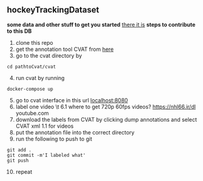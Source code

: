## hockeyTrackingDataset
**some data and other stuff to get you started**
[there it is](https://drive.google.com/open?id=1hhq8LhzRbuChoj7GAsd5HulqqU8D_kP9)
**steps to contribute to this DB**
1. clone this repo
2. get the annotation tool CVAT from [here](https://github.com/opencv/cvat)
3. go to the cvat directory by 
```
cd pathtoCvat/cvat
```
4. run cvat by running 
```
docker-compose up
```
5. go to cvat interface in this url [localhost:8080](localhost:8080)
6. label one video
\t 6.1 where to get 720p 60fps videos?
https://nhl66.ir/dl
youtube.com
7. download the labels from CVAT by clicking dump annotations and select CVAT xml 1.1 for videos
8. put the annotation file into the correct directory
9. run the following to push to git
```
git add .
git commit -m'I labeled what'
git push
```
10. repeat
   
